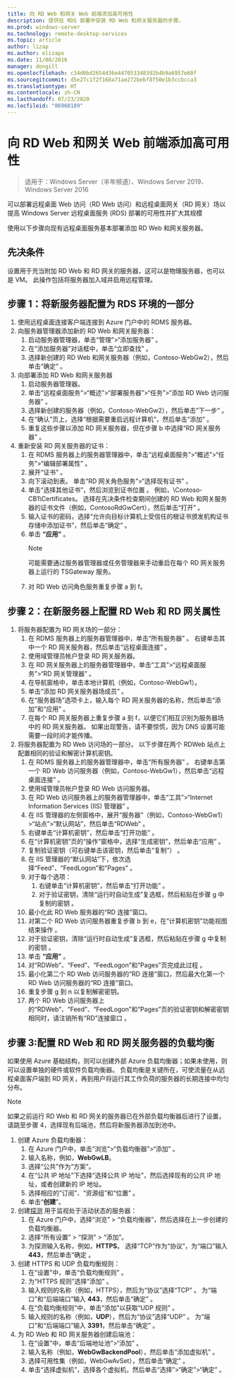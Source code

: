 ```yaml
---
title: 向 RD Web 和网关 Web 前端添加高可用性
description: 提供在 RDS 部署中安装 RD Web 和网关服务器的步骤。
ms.prod: windows-server
ms.technology: remote-desktop-services
ms.topic: article
author: lizap
ms.author: elizapo
ms.date: 11/08/2016
manager: dongill
ms.openlocfilehash: c34d0bd2654d36e447053348392b4b9a6957e60f
ms.sourcegitcommit: d5e27c1f2f168a71ae272bebf8f50e1b3ccbcca3
ms.translationtype: HT
ms.contentlocale: zh-CN
ms.lasthandoff: 07/23/2020
ms.locfileid: "86960189"
---
```

# <a name="add-high-availability-to-the-rd-web-and-gateway-web-front"></a>向 RD Web 和网关 Web 前端添加高可用性

>适用于：Windows Server（半年频道）、Windows Server 2019、Windows Server 2016


可以部署远程桌面 Web 访问（RD Web 访问）和远程桌面网关（RD 网关）场以提高 Windows Server 远程桌面服务 (RDS) 部署的可用性并扩大其规模 

使用以下步骤向现有远程桌面服务基本部署添加 RD Web 和网关服务器。  

## <a name="pre-requisites"></a>先决条件

设置用于充当附加 RD Web 和 RD 网关的服务器，这可以是物理服务器，也可以是 VM。 此操作包括将服务器加入域并启用远程管理。

## <a name="step-1-configure-the-new-server-to-be-part-of-the-rds-environment"></a>步骤 1：将新服务器配置为 RDS 环境的一部分

1. 使用远程桌面连接客户端连接到 Azure 门户中的 RDMS 服务器。
2. 向服务器管理器添加新的 RD Web 和网关服务器：
    1. 启动服务器管理器，单击“管理”>“添加服务器”  。   
    2. 在“添加服务器”对话框中，单击“立即查找”  。   
    3. 选择新创建的 RD Web 和网关服务器（例如，Contoso-WebGw2），然后单击“确定”  。
3. 向部署添加 RD Web 和网关服务器  
    1. 启动服务器管理器。  
    2. 单击“远程桌面服务”>“概述”>“部署服务器”>“任务”>“添加 RD Web 访问服务器”  。   
    3. 选择新创建的服务器（例如，Contoso-WebGw2），然后单击”下一步“  。  
    4. 在“确认”页上，选择“根据需要重启远程计算机”，然后单击“添加”   。  
    5. 重复这些步骤以添加 RD 网关服务器，但在步骤 b 中选择“RD 网关服务器”  。
4. 重新安装 RD 网关服务器的证书：
   1. 在 RDMS 服务器上的服务器管理器中，单击“远程桌面服务”>“概述”>“任务”>“编辑部署属性”  。  
   2. 展开“证书”  。  
   3. 向下滚动到表。 单击“RD 网关角色服务”>“选择现有证书”  。  
   4. 单击“选择其他证书”，然后浏览到证书位置  。 例如，\Contoso-CB1\Certificates。 选择在先决条件检查期间创建的 RD Web 和网关服务器的证书文件（例如，ContosoRdGwCert），然后单击“打开”  。  
   5. 输入证书的密码，选择“允许向目标计算机上受信任的根证书颁发机构证书存储中添加证书”，然后单击“确定”   。  
   6. 单击 **“应用”** 。
      > [!NOTE] 
      > 可能需要通过服务器管理器或任务管理器来手动重启在每个 RD 网关服务器上运行的 TSGateway 服务。
   7. 对 RD Web 访问角色服务重复步骤 a 到 f。

## <a name="step-2-configure-rd-web-and-rd-gateway-properties-on-the-new-server"></a>步骤 2：在新服务器上配置 RD Web 和 RD 网关属性
1. 将服务器配置为 RD 网关场的一部分：
    1.  在 RDMS 服务器上的服务器管理器中，单击“所有服务器”  。 右键单击其中一个 RD 网关服务器，然后单击“远程桌面连接”  。
    2.  使用域管理员帐户登录 RD 网关服务器。  
    3.  在 RD 网关服务器上的服务器管理器中，单击“工具”>“远程桌面服务”>“RD 网关管理器”  。  
    4.  在导航窗格中，单击本地计算机（例如，Contoso-WebGw1）。  
    5.  单击“添加 RD 网关服务器场成员”  。  
    6.  在“服务器场”选项卡上，输入每个 RD 网关服务器的名称，然后单击“添加”和“应用”    。  
    7.  在每个 RD 网关服务器上重复步骤 a 到 f，以便它们相互识别为服务器场中的 RD 网关服务器。 如果出现警告，请不要惊慌，因为 DNS 设置可能需要一段时间才能传播。
2. 将服务器配置为 RD Web 访问场的一部分。 以下步骤在两个 RDWeb 站点上配置相同的验证和解密计算机密钥。
    1.  在 RDMS 服务器上的服务器管理器中，单击“所有服务器”  。 右键单击第一个 RD Web 访问服务器（例如，Contoso-WebGw1），然后单击“远程桌面连接”  。  
    2.  使用域管理员帐户登录 RD Web 访问服务器。  
    3.  在 RD Web 访问服务器上的服务器管理器中，单击“工具”>“Internet Information Services (IIS) 管理器”  。  
    4.  在 IIS 管理器的左侧窗格中，展开“服务器”（例如，Contoso-WebGw1）>“站点”>“默认网站”，然后单击“RDWeb”   。  
    5.  右键单击“计算机密钥”，然后单击“打开功能”   。
    6.  在“计算机密钥”页的“操作”窗格中，选择“生成密钥”，然后单击“应用”    。
    7.  复制验证密钥（可右键单击该密钥，然后单击“复制”）  。
    8.  在 IIS 管理器的“默认网站”下，依次选择“Feed”、“FeedLogon”和“Pages”     。
    9. 对于每个选项：
        1.  右键单击“计算机密钥”，然后单击“打开功能”   。
        2.  对于验证密钥，清除“运行时自动生成”复选框，然后粘贴在步骤 g 中复制的密钥  。
    10.  最小化此 RD Web 服务器的“RD 连接”窗口。  
    11.  对第二个 RD Web 访问服务器重复步骤 b 到 e，在“计算机密钥”功能视图结束操作  。
    12. 对于验证密钥，清除“运行时自动生成”复选框，然后粘贴在步骤 g 中复制的密钥  。
    13. 单击 **“应用”** 。
    14. 对“RDWeb”、“Feed”、“FeedLogon”和“Pages”页完成此过程     。
    15. 最小化第二个 RD Web 访问服务器的“RD 连接”窗口，然后最大化第一个 RD Web 访问服务器的“RD 连接”窗口。  
    16. 重复步骤 g 到 n 以复制解密密钥。
    17. 两个 RD Web 访问服务器上的“RDWeb”、“Feed”、“FeedLogon”和“Pages”页的验证密钥和解密密钥相同时，请注销所有“RD”连接窗口     。

## <a name="step-3-configure-load-balancing-for-the-rd-web-and-rd-gateway-servers"></a>步骤 3:配置 RD Web 和 RD 网关服务器的负载均衡

如果使用 Azure 基础结构，则可以创建外部 Azure 负载均衡器；如果未使用，则可以设置单独的硬件或软件负载均衡器。 负载均衡是关键所在，可使流量在从远程桌面客户端到 RD 网关，再到用户将运行其工作负荷的服务器的长期连接中均匀分布。

> [!NOTE] 
> 如果之前运行 RD Web 和 RD 网关的服务器已在外部负载均衡器后进行了设置，请跳至步骤 4，选择现有后端池，然后将新服务器添加到池中。

1.  创建 Azure 负载均衡器：  
    1.  在 Azure 门户中，单击“浏览”>“负载均衡器”>“添加”  。  
    2.  输入名称，例如，**WebGwLB**。  
    3.  选择“公共”作为“方案”。  
    4.  在“公共 IP 地址”下选择“选择公共 IP 地址”，然后选择现有的公共 IP 地址，或者创建新的 IP 地址。  
    5.  选择相应的“订阅”、“资源组”和“位置”    。
    6.  单击“**创建**”。  
2. 创建[探测](/azure/load-balancer/load-balancer-custom-probe-overview) 用于监视处于活动状态的服务器：  
    1.  在 Azure 门户中，选择“浏览” > “负载均衡器”，然后选择在上一步创建的负载均衡器。  
    2.  选择“所有设置”   >   “探测” >   “添加”。  
    3.  为探测输入名称，例如，**HTTPS**。 选择“TCP”作为“协议”，为“端口”输入 **443**，然后单击“确定     。   
3.  创建 HTTPS 和 UDP 负载均衡规则：  
    1.  在“设置”中，单击“负载均衡规则”   。  
    2.  为“HTTPS 规则”选择“添加”   。  
    3.  输入规则的名称（例如，HTTPS），然后为“协议”选择“TCP”   。 为“端口”和“后端端口”输入 **443**，然后单击“确定”    。  
    4.  在“负载均衡规则”中，单击“添加”以获取“UDP 规则”    。  
    5.  输入规则的名称（例如，**UDP**），然后为“协议”选择“UDP”   。 为“端口”和“后端端口”输入 **3391**，然后单击“确定”    。  
4. 为 RD Web 和 RD 网关服务器创建后端池：
      1. 在“设置”中，单击“后端地址池”>“添加”   。   
      2. 输入名称（例如，**WebGwBackendPool**），然后单击“添加虚拟机”  。  
      3. 选择可用性集（例如，WebGwAvSet），然后单击“确定”  。   
      4. 单击“选择虚拟机”，选择各个虚拟机，然后单击“选择”>“确定”>“确定”   。
